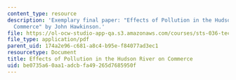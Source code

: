 ```yaml
---
content_type: resource
description: 'Exemplary final paper: "Effects of Pollution in the Hudson River on
  Commerce" by John Hawkinson.'
file: https://ol-ocw-studio-app-qa.s3.amazonaws.com/courses/sts-036-technology-and-nature-in-american-history-spring-2008/be0735a60aa1adcbfa49265d7685950f_jhawk_hudson.pdf
file_type: application/pdf
parent_uid: 174a2e96-c681-a8c4-b95e-f84077ad3ec1
resourcetype: Document
title: Effects of Pollution in the Hudson River on Commerce
uid: be0735a6-0aa1-adcb-fa49-265d7685950f
---
```

